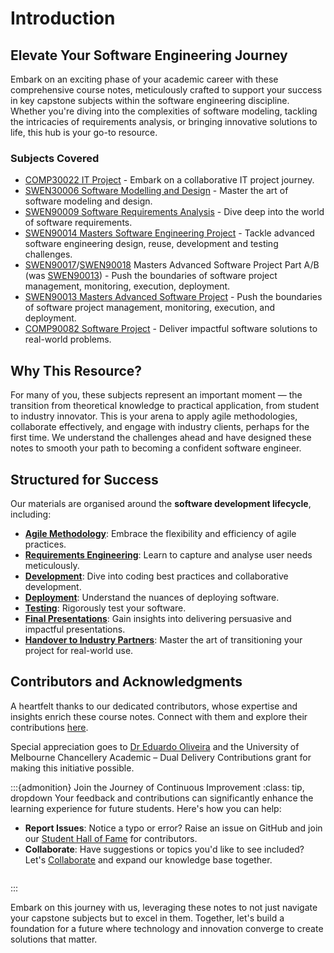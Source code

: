 # Introduction

## Elevate Your Software Engineering Journey

Embark on an exciting phase of your academic career with these comprehensive course notes, meticulously crafted to support your success in key capstone subjects within the software engineering discipline. Whether you're diving into the complexities of software modeling, tackling the intricacies of requirements analysis, or bringing innovative solutions to life, this hub is your go-to resource.

### Subjects Covered

- [COMP30022 IT Project](https://handbook.unimelb.edu.au/2024/subjects/comp30022) - Embark on a collaborative IT project journey.
- [SWEN30006 Software Modelling and Design](https://handbook.unimelb.edu.au/2024/subjects/swen30006) - Master the art of software modeling and design.
- [SWEN90009 Software Requirements Analysis](https://handbook.unimelb.edu.au/2024/subjects/swen90009) - Dive deep into the world of software requirements.
- [SWEN90014 Masters Software Engineering Project](https://handbook.unimelb.edu.au/2024/subjects/swen90014) - Tackle advanced software engineering design, reuse, development and testing challenges.
- [SWEN90017](https://handbook.unimelb.edu.au/2024/subjects/swen90017)/[SWEN90018](https://handbook.unimelb.edu.au/2024/subjects/swen90018) Masters Advanced Software Project Part A/B (was [SWEN90013](https://handbook.unimelb.edu.au/2023/subjects/swen90013)) - Push the boundaries of software project management, monitoring, execution, deployment.
- [SWEN90013 Masters Advanced Software Project](https://handbook.unimelb.edu.au/2023/subjects/swen90013) - Push the boundaries of software project management, monitoring, execution, and deployment.
- [COMP90082 Software Project](https://handbook.unimelb.edu.au/2024/subjects/comp90082) - Deliver impactful software solutions to real-world problems.

## Why This Resource?

For many of you, these subjects represent an important moment — the transition from theoretical knowledge to practical application, from student to industry innovator. This is your arena to apply agile methodologies, collaborate effectively, and engage with industry clients, perhaps for the first time. We understand the challenges ahead and have designed these notes to smooth your path to becoming a confident software engineer.

## Structured for Success

Our materials are organised around the **software development lifecycle**, including:

- **[Agile Methodology](topics/agile_methodology)**: Embrace the flexibility and efficiency of agile practices.
- **[Requirements Engineering](topics/requirements_elicitation)**: Learn to capture and analyse user needs meticulously.
- **[Development](topics/devsprint)**: Dive into coding best practices and collaborative development.
- **[Deployment](topics/deployment)**: Understand the nuances of deploying software.
- **[Testing](topics/testing)**: Rigorously test your software.
- **[Final Presentations](topics/final_presentation)**: Gain insights into delivering persuasive and impactful presentations.
- **[Handover to Industry Partners](topics/client_handover)**: Master the art of transitioning your project for real-world use.

## Contributors and Acknowledgments

A heartfelt thanks to our dedicated contributors, whose expertise and insights enrich these course notes. Connect with them and explore their contributions [here](https://github.com/cis-projects/project_based_course_notes).

Special appreciation goes to [Dr Eduardo Oliveira](https://findanexpert.unimelb.edu.au/profile/653031-eduardo-araujo-oliveira) and the University of Melbourne Chancellery Academic – Dual Delivery Contributions grant for making this initiative possible.

:::{admonition} Join the Journey of Continuous Improvement
:class: tip, dropdown
Your feedback and contributions can significantly enhance the learning experience for future students. Here's how you can help:
- **Report Issues**: Notice a typo or error? Raise an issue on GitHub and join our [Student Hall of Fame](afterword/hall_of_fame) for contributors.
- **Collaborate**: Have suggestions or topics you'd like to see included? Let's [Collaborate](afterword/collaborate) and expand our knowledge base together.

```{figure} resources/github_issue.png
```
:::

Embark on this journey with us, leveraging these notes to not just navigate your capstone subjects but to excel in them. Together, let's build a foundation for a future where technology and innovation converge to create solutions that matter.
